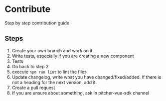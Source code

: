 # Contribute
Step by step contribution guide

## Steps
1. Create your own branch and work on it
2. Write tests, especially if you are creating a new component
3. Tests
4. Go back to step 2
5. execute `npm run lint` to lint the files
6. Update changelog, write what you have changed/fixed/added. If there is not a heading for the next version, add it.
7. Create a pull request
8. If you are unsure about something, ask in pitcher-vue-sdk channel
